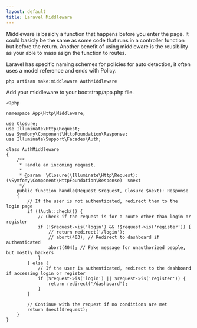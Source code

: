 ```yaml
---
layout: default
title: Laravel Middleware
---
```


<p>Middleware is basicly a function that happens before you enter the page. It could basicly be the same as some code that runs in a controller function but before the return. Another benefit of using middleware is the reusibility as your able to mass asign the function to routes.</p>

<p>Laravel has specific naming schemes for policies for auto detection, it often uses a model reference and ends with Policy.</p>

```
php artisan make:middleware AuthMiddleware
```

<p>Add your middleware to your bootstrap/app.php file.</p>

```
<?php

namespace App\Http\Middleware;

use Closure;
use Illuminate\Http\Request;
use Symfony\Component\HttpFoundation\Response;
use Illuminate\Support\Facades\Auth;

class AuthMiddleware
{
    /**
     * Handle an incoming request.
     *
     * @param  \Closure(\Illuminate\Http\Request): (\Symfony\Component\HttpFoundation\Response)  $next
     */
    public function handle(Request $request, Closure $next): Response
    {
        // If the user is not authenticated, redirect them to the login page
        if (!Auth::check()) {
            // Check if the request is for a route other than login or register
            if (!$request->is('login') && !$request->is('register')) {
                // return redirect('/login');
                // abort(403); // Redirect to dashboard if authenticated
                abort(404); // Fake message for unauthorized people, but mostly hackers
            }
        } else {
            // If the user is authenticated, redirect to the dashboard if accessing login or register
            if ($request->is('login') || $request->is('register')) {
                return redirect('/dashboard');
            }
        }

        // Continue with the request if no conditions are met
        return $next($request);
    }
}
```
